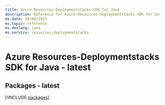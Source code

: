 ```yaml
---
title: Azure Resources-Deploymentstacks SDK for Java
description: Reference for Azure Resources-Deploymentstacks SDK for Java
ms.date: 10/08/2025
ms.topic: reference
ms.devlang: java
ms.service: resources-deploymentstacks
---
```

# Azure Resources-Deploymentstacks SDK for Java - latest
## Packages - latest
[!INCLUDE [packages](resources-deploymentstacks-index.md)]